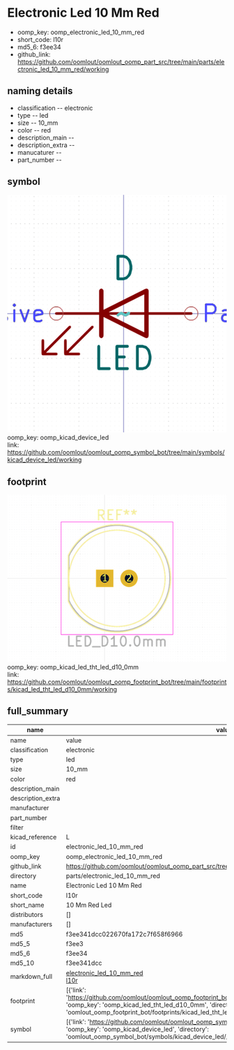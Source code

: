 # Electronic Led 10 Mm Red

  
* oomp_key: oomp_electronic_led_10_mm_red 
* short_code: l10r
* md5_6: f3ee34  
* github_link: https://github.com/oomlout/oomlout_oomp_part_src/tree/main/parts/electronic_led_10_mm_red/working  
## naming details
* classification -- electronic
* type -- led
* size -- 10_mm
* color -- red
* description_main -- 
* description_extra -- 
* manucaturer -- 
* part_number -- 



## symbol

![](symbol/0/working/working_600.png)  
oomp_key: oomp_kicad_device_led  
link: https://github.com/oomlout/oomlout_oomp_symbol_bot/tree/main/symbols/kicad_device_led/working  

## footprint

![](footprint/0/working/working_600.png)  
oomp_key: oomp_kicad_led_tht_led_d10_0mm  
link: https://github.com/oomlout/oomlout_oomp_footprint_bot/tree/main/footprints/kicad_led_tht_led_d10_0mm/working  

## full_summary
| name | value | 
| --- | --- | 
| name | value | 
| classification | electronic | 
| type | led | 
| size | 10_mm | 
| color | red | 
| description_main |  | 
| description_extra |  | 
| manufacturer |  | 
| part_number |  | 
| filter |  | 
| kicad_reference | L | 
| id | electronic_led_10_mm_red | 
| oomp_key | oomp_electronic_led_10_mm_red | 
| github_link | https://github.com/oomlout/oomlout_oomp_part_src/tree/main/parts/electronic_led_10_mm_red/working | 
| directory | parts/electronic_led_10_mm_red | 
| name | Electronic Led 10 Mm Red | 
| short_code | l10r | 
| short_name | 10 Mm Red Led | 
| distributors | [] | 
| manufacturers | [] | 
| md5 | f3ee341dcc022670fa172c7f658f6966 | 
| md5_5 | f3ee3 | 
| md5_6 | f3ee34 | 
| md5_10 | f3ee341dcc | 
| markdown_full | [electronic_led_10_mm_red](https://github.com/oomlout/oomlout_oomp_part_src/tree/main/parts/electronic_led_10_mm_red/working)<br>[l10r](https://github.com/oomlout/oomlout_oomp_part_src/tree/main/parts/electronic_led_10_mm_red/working)<br> | 
| footprint | [{'link': 'https://github.com/oomlout/oomlout_oomp_footprint_bot/tree/main/foootprntss/kicad_led_tht_led_d10_0mm', 'oomp_key': 'oomp_kicad_led_tht_led_d10_0mm', 'directory': 'oomlout_oomp_footprint_bot/footprints/kicad_led_tht_led_d10_0mm//working/working.kicad_mod'}] | 
| symbol | [{'link': 'https://github.com/oomlout/oomlout_oomp_symbol_bot/tree/main/symbols/kicad_device_led', 'oomp_key': 'oomp_kicad_device_led', 'directory': 'oomlout_oomp_symbol_bot/symbols/kicad_device_led//working/working.kicad_sym'}] | 
